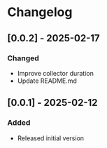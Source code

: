 # Changelog

## [0.0.2] - 2025-02-17
### Changed
- Improve collector duration
- Update README.md

## [0.0.1] - 2025-02-12
### Added
- Released initial version
